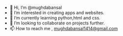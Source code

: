 - 👋 Hi, I’m @mughdabansal
- 👀 I’m interested in creating apps and websites.
- 🌱 I’m currently learning python,html and css.
- 💞️ I’m looking to collaborate on projects further.
- 📫 How to reach me , mughdabansal1414@gmail.com

<!---
mughdabansal/mughdabansal is a ✨ special ✨ repository because its `README.md` (this file) appears on your GitHub profile.
You can click the Preview link to take a look at your changes.
--->
